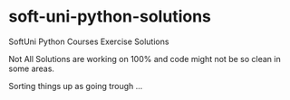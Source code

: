 # soft-uni-python-solutions

SoftUni Python Courses Exercise Solutions

Not All Solutions are working on 100% and code might not be so clean in some areas. 

Sorting things up as going trough ...

